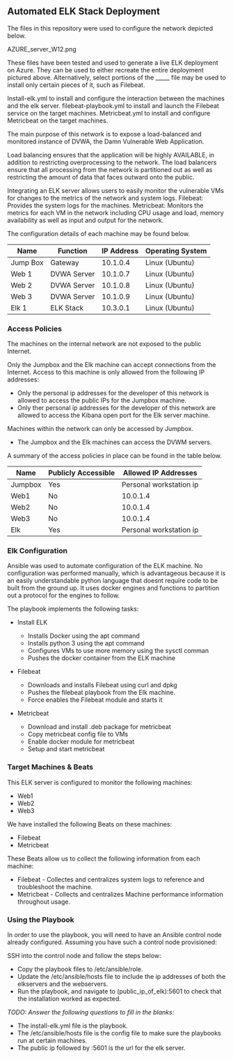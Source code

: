 ## Automated ELK Stack Deployment

The files in this repository were used to configure the network depicted below.

AZURE_server_W12.png

These files have been tested and used to generate a live ELK deployment on Azure. They can be used to either recreate the entire deployment pictured above. Alternatively, select portions of the _____ file may be used to install only certain pieces of it, such as Filebeat.

Install-elk.yml to install and configure the interaction between the machines and the elk server.
filebeat-playbook.yml to install and launch the Filebeat service on the target machines.
Metricbeat.yml to install and configure Metricbeat on the target machines.

The main purpose of this network is to expose a load-balanced and monitored instance of DVWA, the Damn Vulnerable Web Application.

Load balancing ensures that the application will be highly AVAILABLE, in addition to restricting overprocessing to the network.
The load balancers ensure that all processing from the network is partitioned out as well as restricting the amount of data that faces outward onto the public.


Integrating an ELK server allows users to easily monitor the vulnerable VMs for changes to the metrics of the network and system logs.
Filebeat: Provides the system logs for the machines.
Metricbeat: Monitors the metrics for each VM in the network including CPU usage and load, memory availability as well as input and output for the network.

The configuration details of each machine may be found below.

| Name     | Function  |IP Address | Operating System |
|----------|-----------|-----------|------------------|
| Jump Box | Gateway   | 10.1.0.4  | Linux (Ubuntu)   |
| Web 1    |DVWA Server| 10.1.0.7  | Linux (Ubuntu)   |
| Web 2    |DVWA Server| 10.1.0.8  | Linux (Ubuntu)   |
| Web 3    |DVWA Server| 10.1.0.9  | Linux (Ubuntu)   |
| Elk 1    | ELK Stack | 10.3.0.1  | Linux (Ubuntu)   |

### Access Policies

The machines on the internal network are not exposed to the public Internet. 

Only the Jumpbox and the Elk machine can accept connections from the Internet. Access to this machine is only allowed from the following IP addresses:
  - Only the personal ip addresses for the developer of this network is allowed to access the public IPs for the Jumpbox machine.
  - Only ther personal ip addresses for the developer of this network are allowed to access the Kibana open port for the Elk server machine.
 
Machines within the network can only be accessed by Jumpbox.
  - The Jumpbox and the Elk machines can access the DVWM servers.

A summary of the access policies in place can be found in the table below.

| Name     | Publicly Accessible | Allowed IP Addresses  |
|----------|---------------------|-----------------------|
| Jumpbox  | Yes                 |Personal workstation ip| 
| Web1     | No                  | 10.0.1.4              |
| Web2     | No                  | 10.0.1.4              |
| Web3     | No                  | 10.0.1.4              |
| Elk      | Yes                 |Personal workstation ip|

### Elk Configuration

Ansible was used to automate configuration of the ELK machine. No configuration was performed manually, which is advantageous because it is an easily understandable python language that doesnt require code to be built from the ground up. It uses docker engines and functions to partition out a protocol for the engines to follow.

The playbook implements the following tasks:
- Install ELK
  - Installs Docker using the apt command
  - Installs python 3 using the apt command
  - Configures VMs to use more memory using the sysctl comman
  - Pushes the docker container from the ELK machine

- Filebeat
  - Downloads and installs Filebeat using curl and dpkg
  - Pushes the filebeat playbook from the Elk machine.
  - Force enables the Filebeat module and starts it

- Metricbeat
  - Download and install .deb package for metricbeat
  - Copy metricbeat config file to VMs
  - Enable docker module for metricbeat
  - Setup and start metricbeat

### Target Machines & Beats
This ELK server is configured to monitor the following machines:
  - Web1
  - Web2
  - Web3

We have installed the following Beats on these machines:
  - Filebeat
  - Metricbeat

These Beats allow us to collect the following information from each machine:
  - Filebeat - Collectes and centralizes system logs to reference and troubleshoot the machine.
  - Metricbeat - Collects and centralizes Machine performance information throughout usage.

### Using the Playbook
In order to use the playbook, you will need to have an Ansible control node already configured. Assuming you have such a control node provisioned: 

SSH into the control node and follow the steps below:
- Copy the playbook files to /etc/ansible/role.
- Update the /etc/ansible/hosts file to include the ip addresses of both the elkservers and the webservers.
- Run the playbook, and navigate to (public_ip_of_elk):5601 to check that the installation worked as expected.

_TODO: Answer the following questions to fill in the blanks:_
  - The install-elk.yml file is the playbook.
  - The /etc/ansible/hosts file is the config file to make sure the playbooks run at certain machines.
  - The public ip followed by :5601 is the url for the elk server.
